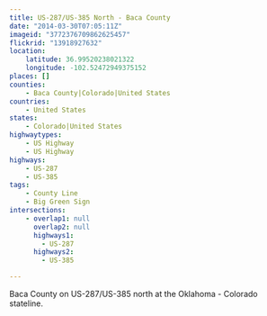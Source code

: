 ```yaml
---
title: US-287/US-385 North - Baca County
date: "2014-03-30T07:05:11Z"
imageid: "3772376709862625457"
flickrid: "13918927632"
location:
    latitude: 36.99520238021322
    longitude: -102.52472949375152
places: []
counties:
    - Baca County|Colorado|United States
countries:
    - United States
states:
    - Colorado|United States
highwaytypes:
    - US Highway
    - US Highway
highways:
    - US-287
    - US-385
tags:
    - County Line
    - Big Green Sign
intersections:
    - overlap1: null
      overlap2: null
      highways1:
        - US-287
      highways2:
        - US-385

---
```

Baca County on US-287/US-385 north at the Oklahoma - Colorado stateline.